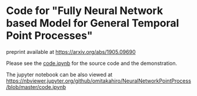# Code for "Fully Neural Network based Model for General Temporal Point Processes"

preprint available at https://arxiv.org/abs/1905.09690

Please see the [code.ipynb](https://github.com/omitakahiro/NeuralNetworkPointProcess/blob/master/code.ipynb) for the source code and the demonstration.

The jupyter notebook can be also viewed at https://nbviewer.jupyter.org/github/omitakahiro/NeuralNetworkPointProcess/blob/master/code.ipynb
